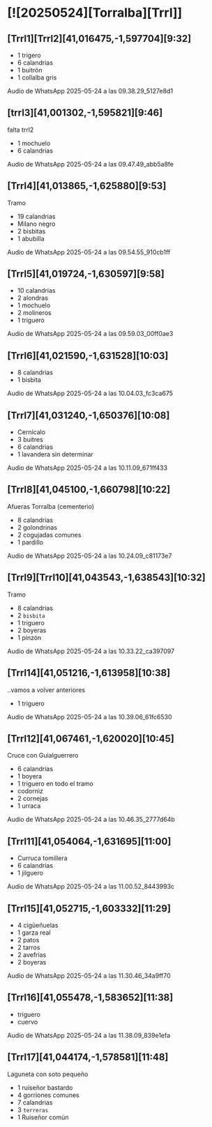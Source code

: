 # [![20250524][Torralba][Trrl]]
<!--MODELO
# [#[20250418] [Vstb]](https://drive.google.com/drive/folders/1QmPpMglHaVGhmEvUFD5_p6lZT1EqGVr4?usp=drive_link)

- ## [Trrl1][Trrl2][41,016475,-1,597704][9:32]
Estructura subtítulo. Funcionan como etiquetas

- () comentarios a posteriori
Comentarios de audio en normal

- [audio] Buscar en BirdNET archivo día y hora

- 2 `bisbita` ID especie probable en eBird



## Vistabella 1 [Vstb1]
## Casablanca 1 [Csbl1][PO01]
## Vistabella 2 [Vstb2] Tramo 1-2
-->
## [Trrl1][Trrl2][41,016475,-1,597704][9:32]
- 1 trigero
- 6 calandrias
- 1 buitrón
- 1 collalba gris

Audio de WhatsApp 2025-05-24 a las 09.38.29_5127e8d1

## [trrl3][41,001302,-1,595821][9:46] 
falta trrl2
- 1 mochuelo
- 6 calandrias

Audio de WhatsApp 2025-05-24 a las 09.47.49_abb5a8fe


## [Trrl4][41,013865,-1,625880][9:53]
Tramo
- 19 calandrias
- Milano negro
- 2 bisbitas
- 1 abubilla

Audio de WhatsApp 2025-05-24 a las 09.54.55_910cb1ff

## [Trrl5][41,019724,-1,630597][9:58]
- 10 calandrias
- 2 alondras
- 1 mochuelo
- 2 molineros
- 1 triguero

Audio de WhatsApp 2025-05-24 a las 09.59.03_00ff0ae3

## [Trrl6][41,021590,-1,631528][10:03]
- 8 calandrias
- 1 bisbita

Audio de WhatsApp 2025-05-24 a las 10.04.03_fc3ca675

## [Trrl7][41,031240,-1,650376][10:08]
- Cernícalo
- 3 buitres
- 6 calandrias
- 1 lavandera sin determinar

Audio de WhatsApp 2025-05-24 a las 10.11.09_671ff433

## [Trrl8][41,045100,-1,660798][10:22]
Afueras Torralba (cementerio)
- 8 calandrias
- 2 golondrinas
- 2 cogujadas comunes
- 1 pardillo


Audio de WhatsApp 2025-05-24 a las 10.24.09_c81173e7


## [Trrl9][Trrl10][41,043543,-1,638543][10:32]
Tramo
- 8 calandrias
- 2 `bisbita`
- 1 triguero
- 2 boyeras
- 1 pinzón

Audio de WhatsApp 2025-05-24 a las 10.33.22_ca397097


## [Trrl14][41,051216,-1,613958][10:38]
..vamos a volver anteriores
- 1 triguero


Audio de WhatsApp 2025-05-24 a las 10.39.06_61fc6530

## [Trrl12][41,067461,-1,620020][10:45]
Cruce con Guialguerrero

- 6 calandrias
- 1 boyera
- 1 triguero en todo el tramo
- codorniz
- 2 cornejas
- 1 urraca

Audio de WhatsApp 2025-05-24 a las 10.46.35_2777d64b

## [Trrl11][41,054064,-1,631695][11:00]
- Curruca tomillera
- 6 calandrias
- 1 jilguero

Audio de WhatsApp 2025-05-24 a las 11.00.52_8443993c

## [Trrl15][41,052715,-1,603332][11:29]
- 4 cigüeñuelas
- 1 garza real
- 2 patos
- 2 tarros
- 2 avefrías
- 2 boyeras

Audio de WhatsApp 2025-05-24 a las 11.30.46_34a9ff70

## [Trrl16][41,055478,-1,583652][11:38]
- triguero
- cuervo


Audio de WhatsApp 2025-05-24 a las 11.38.09_839e1efa

## [Trrl17][41,044174,-1,578581][11:48]
Laguneta con soto pequeño
- 1 ruiseñor bastardo
- 4 gorriones comunes
- 7 calandrias
- 3 `terreras` 
- 1 Ruiseñor común

